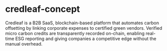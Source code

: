 # credleaf-concept
Credleaf is a B2B SaaS, blockchain-based platform that automates carbon offsetting by linking corporate expenses to certified green vendors. Verified micro carbon credits are transparently recorded on-chain, enabling real-time ESG reporting and giving companies a competitive edge without the manual overhead.
